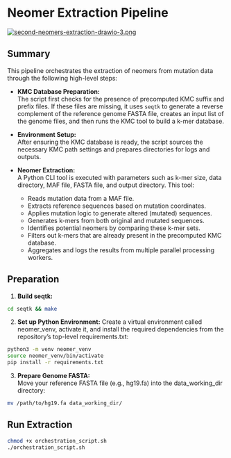 # Neomer Extraction Pipeline

[![second-neomers-extraction-drawio-3.png](https://i.postimg.cc/PfpdtWXF/second-neomers-extraction-drawio-3.png)](https://postimg.cc/YjH5Rmm1)

## Summary
This pipeline orchestrates the extraction of neomers from mutation data through the following high-level steps:

- **KMC Database Preparation:**  
  The script first checks for the presence of precomputed KMC suffix and prefix files. If these files are missing, it uses `seqtk` to generate a reverse complement of the reference genome FASTA file, creates an input list of the genome files, and then runs the KMC tool to build a k-mer database.

- **Environment Setup:**  
  After ensuring the KMC database is ready, the script sources the necessary KMC path settings and prepares directories for logs and outputs.

- **Neomer Extraction:**  
  A Python CLI tool is executed with parameters such as k-mer size, data directory, MAF file, FASTA file, and output directory. This tool:
  - Reads mutation data from a MAF file.
  - Extracts reference sequences based on mutation coordinates.
  - Applies mutation logic to generate altered (mutated) sequences.
  - Generates k-mers from both original and mutated sequences.
  - Identifies potential neomers by comparing these k-mer sets.
  - Filters out k-mers that are already present in the precomputed KMC database.
  - Aggregates and logs the results from multiple parallel processing workers.



## Preparation
1. **Build seqtk:**  
```sh
cd seqtk && make
```
2. **Set up Python Environment:**
Create a virtual environment called neomer_venv, activate it, and install the required dependencies from the repository’s top-level requirements.txt:  
```sh
python3 -m venv neomer_venv
source neomer_venv/bin/activate
pip install -r requirements.txt
```

3. **Prepare Genome FASTA:**  
Move your reference FASTA file (e.g., hg19.fa) into the data_working_dir directory:

```sh
mv /path/to/hg19.fa data_working_dir/
```

## Run Extraction
```sh
chmod +x orchestration_script.sh
./orchestration_script.sh
```

